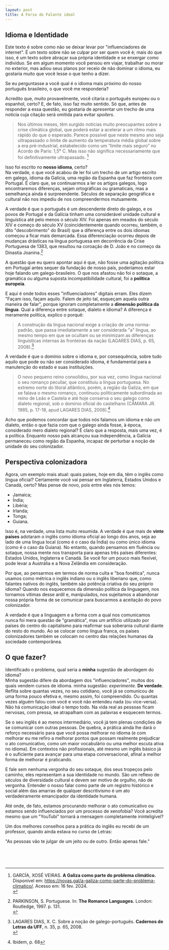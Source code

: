 ```yaml
---
layout: post
title: A Farsa do Falante ideal
---
```

## Idioma e Identidade
Este texto é sobre como não se deixar levar por "influenciadores de internet". É um texto sobre não se culpar por ser quem você é; mais do que isso, é um texto sobre abraçar sua própria identidade e se enxergar como indivíduo. Se em algum momento você pensou em viajar, trabalhar ou morar no exterior, mas adiou seus planos por receio de não dominar o idioma, eu gostaria muito que você lesse o que tenho a dizer.

Se eu perguntasse a você qual é o idioma mais próximo do nosso português brasileiro, o que você me responderia?

Acredito que, muito provavelmente, você citaria o português europeu ou o espanhol, certo? E, de fato, isso faz muito sentido. Só que, antes de responder a essa questão, eu gostaria de apresentar um trecho de uma notícia cuja citação será omitida para evitar *spoilers*.<br>
> Nos últimos meses, têm surgido notícias muito preocupantes sobre a crise climática global, que poderá estar a acelerar a um ritmo mais rápido do que o esperado. Parece possível que neste mesmo ano seja ultrapassado o limite de aumento da temperatura média global sobre a era pré-industrial, estabelecido como um “limite mais seguro” no Acordo de Paris: 1,5⁰ C. Mas isso não significa necessariamente que foi definitivamente ultrapassado. [^1]

Isso foi escrito no **nosso idioma**, certo?<br>Na verdade, o que você acabou de ler foi um trecho de um artigo escrito em galego, idioma da Galícia, uma região da Espanha que faz fronteira com Portugal. É claro que, se continuarmos a ler os artigos galegos, logo encontraremos diferenças, sejam ortográficas ou gramaticais, mas a semelhança ainda é surpreendente. Séculos de separação geográfica e cultural não nos impediu de nos compreendermos mutuamente.

A verdade é que o português é um descendente direto do galego, e os povos de Portugal e da Galícia tinham uma considerável unidade cultural e linguística até pelo menos o século XIV. Foi apenas em meados do século XIV e começo do século XV (coincidentemente quando ocorreu, também, o dito "descobrimento" do Brasil) que a diferença entre os dois idiomas começou a ficar mais demarcada. Essa diferenciação ocorreu depois de mudanças drásticas na língua portuguesa em decorrência da Crise Portuguesa de 1383, que resultou na coroação de D. João e no começo da Dinastia Joanina.[^2]

A questão que eu quero apontar aqui é que, não fosse uma agitação política em Portugal antes sequer da fundação de nosso país, poderíamos estar hoje falando um galego-brasileiro. O que nos afastou não foi o sotaque, a gramática ou alguma suposta incompatibilidade cultural, foi a **política europeia**.

E aqui é onde todos esses "influenciadores" digitais erram. Eles dizem "Façam isso, façam aquilo. Falem de jeito tal, esqueçam aquela outra maneira de falar", porque ignoram completamente a **dimensão política da língua**. Qual a diferença entre sotaque, dialeto e idioma? A diferença é meramente política, explico o porquê:<br>
> A construção da língua nacional exige a criação de uma norma-padrão, que passa imediatamente a ser considerada "a" língua, ao mesmo tempo em que se ocultam ou se minimizam as diferenças linguísticas internas às fronteiras da nação (LAGARES DIAS, p. 65, 2008).[^3]

A verdade é que o domínio sobre o idioma e, por consequência, sobre tudo aquilo que pode ou não ser considerado idioma, é fundamental para a manutenção do estado e suas instituições.<br>
>O novo pequeno reino consolidou, por sua vez, como língua nacional o seu romanço peculiar, que constituiu a língua portuguesa. No extremo norte do litoral atlântico, porém, a região da Galiza, em que se falava o mesmo romanço, continuou politicamente subordinada ao reino de Leão e Castela e até hoje conserva o seu galego como dialeto regional, sob o domínio oficial do castelhano (CÂMARA JR. 1985, p. 17-18, apud LAGARES DIAS, 2008).[^4]

Acho que podemos concordar que todos nós falamos um idioma e não um dialeto, então o que fazia com que o galego ainda fosse, à época, considerado mero dialeto regional? É claro que a resposta, mais uma vez, é a política. Enquanto nosso país alcançou sua independência, a Galícia permaneceu como região da Espanha, incapaz de perturbar a noção de unidade do seu colonizador.

## Perspectiva colonizadora
Agora, um exemplo mais atual: quais países, hoje em dia, têm o inglês como língua oficial? Certamente você vai pensar em Inglaterra, Estados Unidos e Canadá, certo? Mas pense de novo, pois entre eles nós temos:
* Jamaica;
* Índia;
* Libéria;
* Irlanda;
* Tonga;
* Guiana.

Isso é, na verdade, uma lista muito resumida. A verdade é que mais de **vinte países** adotaram o inglês como idioma oficial ao longo dos anos, seja ao lado de uma língua local (como é o caso da Índia) ou como único idioma (como é o caso da Guiana). No entanto, quando pensamos em fluência ou sotaque, nossa mente nos transporta para apenas três países diferentes: Estados Unidos, Inglaterra e Canadá. Se você for um pouco mais flexível, pode levar a Austrália e a Nova Zelândia em consideração.

Por que, ao pensarmos em termos de norma culta e "boa fonética", nunca usamos como métrica o inglês indiano ou o inglês liberiano que, como falantes nativos do inglês, também são potência criativa do seu próprio idioma? Quando nos esquecemos da dimensão política da linguagem, nos tornamos vítimas desse ardil e, manipulados, nos sujeitamos a abandonar nossa própria forma de se comunicar para buscarmos a aceitação do povo colonizador.

A verdade é que a linguagem e a forma com a qual nos comunicamos nunca foi mera questão de "gramática", mas um artifício utilizado por países do centro do capitalismo para reafirmar sua soberania cultural diante do resto do mundo. Ao se colocar como língua franca, os países colonizadores também se colocam no centro das relações humanas da sociedade contemporânea.

## O que fazer?
Identificado o problema, qual seria a **minha** sugestão de abordagem do idioma?<br>Minha sugestão difere da abordagem dos "influenciadores", muitos dos quais vendem cursos de idioma. minha sugestão: *experimente*. **De verdade**. Reflita sobre quantas vezes, no seu cotidiano, você já se comunicou de uma forma pouco efetiva e, mesmo assim, foi compreendido. Ou quantas vezes alguém falou com você e você não entendeu nada (ou vice-versa). Não há comunicação ideal o tempo todo. Na vida real as pessoas ficam nervosas, com pressa, se atrapalham com as palavras e esquecem termos.

Se o seu inglês é ao menos intermediário, você já tem plenas condições de se comunicar com outras pessoas. De quebra, a prática ainda lhe dará o reforço necessário para que você possa melhorar no idioma (e com melhorar eu me refiro a melhorar pontos que possam realmente prejudicar o ato comunicativo, como um maior vocabulário ou uma melhor escuta ativa no idioma). Em contextos não profissionais, até mesmo um inglês básico já é o suficiente para avançar para uma etapa conversacional, afinal a melhor forma de melhorar é praticando.

E fale sem nenhuma vergonha do seu sotaque, dos seus tropeços pelo caminho, eles representam a sua identidade no mundo. São um reflexo de séculos de diversidade cultural e devem ser motivo de orgulho, não de vergonha. Entender o nosso falar como parte de um registro histórico e social além das amarras de qualquer descritivismo é um ato verdadeiramente emancipador da identidade humana.

Até onde, de fato, estamos procurando melhorar o ato comunicativo ou estamos sendo influenciados por um processo de xenofobia? Você acredita mesmo que um "YouTubi" tornará a mensagem completamente ininteligível?

Um dos melhores conselhos para a prática do inglês eu recebi de um professor, quando ainda estava no curso de Letras:

"As pessoas vão te julgar de um jeito ou de outro. Então apenas fale."

[^1]: GARCÍA, XOSÉ VEIRAS. **A Galiza como parte do problema climático.** Disponível em: <https://novas.gal/a-galiza-como-parte-do-problema-climatico/>. Acesso em: 16 fev. 2024.<br>
[^2]: PARKINSON, S. Portuguese. In: **The Romance Languages.** London: Routledge, 1997. p. 131.<br>
[^3]: LAGARES DIAS, X. C. Sobre a noção de galego-português. **Cadernos de Letras da UFF**, n. 35, p. 65, 2008.<br>
[^4]: Ibidem, p. 68

‌

‌